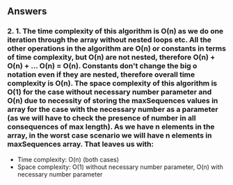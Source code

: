 ## Answers
### 2. 1. The time complexity of this algorithm is O(n) as we do one iteration through the array without nested loops etc. All the other operations in the algorithm are O(n) or constants in terms of time complexity, but O(n) are not nested, therefore O(n) + O(n) + ... O(n) = O(n). Constants don't change the big o notation even if they are nested, therefore overall time complexity is O(n). The space complexity of this algorithm is O(1) for the case without necessary number parameter and O(n) due to necessity of storing the maxSequences values in array for the case with the necessary number as a parameter (as we will have to check the presence of number in all consequences of max length). As we have n elements in the array, in the worst case scenario we will have n elements in maxSequences array. That leaves us with:

 * Time complexity: O(n) (both cases)
 * Space complexity: O(1) without necessary number parameter, O(n) with necessary number parameter